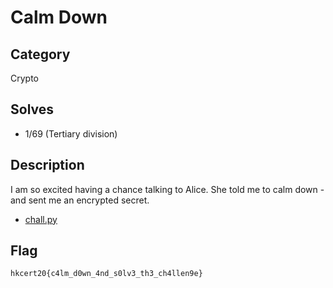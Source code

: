 Calm Down
===

## Category

Crypto

## Solves

* 1/69 (Tertiary division)

## Description
  
I am so excited having a chance talking to Alice. She told me to calm down - and sent me an encrypted secret.

* [chall.py](public/chall.py)

## Flag

`hkcert20{c4lm_d0wn_4nd_s0lv3_th3_ch4llen9e}`
